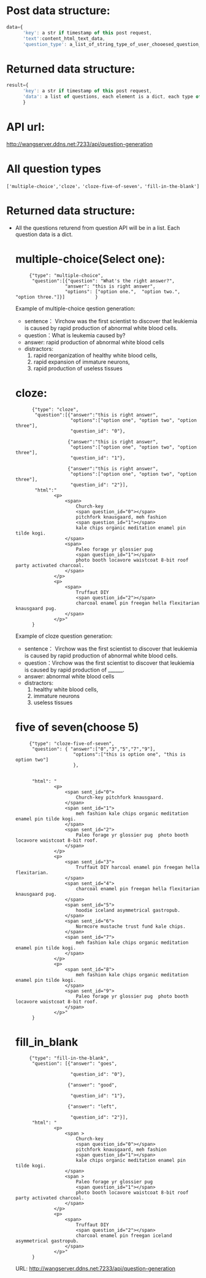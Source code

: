 
# Post data structure:


```javascript
data={
      'key': a str if timestamp of this post request, 
      'text':content_html_text_data,
      'question_type': a_list_of_string_type_of_user_chooesed_question_type }
```
# Returned data structure:


```javascript
result={
      'key': a str if timestamp of this post request, 
      'data': a list of questions, each element is a dict, each type of question's structrue is expained below
      }
```
# API url:
http://wangserver.ddns.net:7233/api/question-generation
# All question types
```javascript-
['multiple-choice','cloze'，'cloze-five-of-seven'，'fill-in-the-blank']

```
# Returned data structure: 
* All the questions returend from question API will be in a list.  Each question data is a dict.


    # multiple-choice(Select one): 
           {"type": "multiple-choice",
            "question":[{"question": "What's the right answer?",
                        "answer": "this is right answer",
                        "options": ["option one.",  "option two.", "option three."]}]           }
    Example of multiple-choice qestion generation:
    * sentence： Virchow was the first scientist to discover that leukiemia is caused by rapid production of abnormal white blood cells.
    * question：What is leukemia caused by?
    * answer: rapid production of abnormal white blood cells
    * distractors: 
      1. rapid reorganization of healthy white blood cells, 
      2. rapid expansion of immature neurons, 
      3. rapid production of useless tissues
              
    # cloze: 
            {"type": "cloze",
             "question":[{"answer":"this is right answer",
                          "options":["option one", "option two", "option three"],
                          "question_id": "0"},
                        
                         {"answer":"this is right answer",
                          "options":["option one", "option two", "option three"],
                          "question_id": "1"},
                          
 	                     {"answer":"this is right answer",
                          "options":["option one", "option two", "option three"],
                          "question_id": "2"}],
             "html":"
                    <p>
                        <span>
                            Church-key
                            <span question_id="0"></span>
                            pitchfork knausgaard, meh fashion 
                            <span question_id="1"></span>
                            kale chips organic meditation enamel pin tilde kogi.
                        </span>
                        <span>
                            Paleo forage yr glossier pug
                            <span question_id="1"></span>
                            photo booth locavore waistcoat 8-bit roof party activated charcoal.
                        </span>
                    </p>
                    <p>
                        <span>
                            Truffaut DIY
                            <span question_id="2"></span>
                            charcoal enamel pin freegan hella flexitarian knausgaard pug.
                        </span>
                    </p>"
            }
    
    Example of cloze question generation:
    * sentence： Virchow was the first scientist to discover that leukiemia is caused by rapid production of abnormal white blood cells.
    * question：Virchow was the first scientist to discover that leukiemia is caused by rapid production of ______.
    * answer: abnormal white blood cells
    * distractors: 
      1. healthy white blood cells,  
      2. immature neurons 
      3. useless tissues
     
                    
    # five of seven(choose 5)
           {"type": "cloze-five-of-seven",
            "question": { "answer":["0","3","5","7","9"],
                           "options":["this is option one", "this is option two"]
                           },
                           
                           
            "html": "
                    <p>
                        <span sent_id="0">
                            Church-key pitchfork knausgaard.
                        </span>
                        <span sent_id="1">
                            meh fashion kale chips organic meditation enamel pin tilde kogi.
                        </span>
                        <span sent_id="2">
                            Paleo forage yr glossier pug  photo booth locavore waistcoat 8-bit roof.
                        </span>
                    </p>
                    <p>
                        <span sent_id="3">
                            Truffaut DIY harcoal enamel pin freegan hella flexitarian.
                        </span>
                        <span sent_id="4">
                            charcoal enamel pin freegan hella flexitarian knausgaard pug.
                        </span>
                        <span sent_id="5">
                            hoodie iceland asymmetrical gastropub.
                        </span>
                        <span sent_id="6">
                            Normcore mustache trust fund kale chips.
                        </span>
                        <span sent_id="7">
                            meh fashion kale chips organic meditation enamel pin tilde kogi.
                        </span>
                    </p>
                    <p>
                        <span sent_id="8">
                            meh fashion kale chips organic meditation enamel pin tilde kogi.
                        </span>
                        <span sent_id="9">
                            Paleo forage yr glossier pug  photo booth locavore waistcoat 8-bit roof.
                        </span>
                    </p>"
            }
    
    # fill_in_blank
           {"type": "fill-in-the-blank",
            "question": [{"answer": "goes",
                         
                          "question_id": "0"},
                          
                         {"answer": "good",
                        
                          "question_id": "1"},
                          
                         {"answer": "left",

                          "question_id": "2"}],
            "html": "
                    <p>
                        <span >
                            Church-key
                            <span question_id="0"></span>
                            pitchfork knausgaard, meh fashion
                            <span question_id="1"></span>
                            kale chips organic meditation enamel pin tilde kogi.
                        </span>
                        <span >
                            Paleo forage yr glossier pug
                            <span question_id="1"></span>
                            photo booth locavore waistcoat 8-bit roof party activated charcoal.
                        </span>
                    </p>
                    <p>
                        <span>
                            Truffaut DIY
                            <span question_id="2"></span>
                            charcoal enamel pin freegan iceland asymmetrical gastropub.
                        </span>
                    </p>"
            }
            
    URL: http://wangserver.ddns.net:7233/api/question-generation
